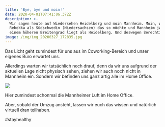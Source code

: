 ```yaml
---
title: 'Bye, bye und moin!'
date: 2020-04-01T07:41:06.372Z
description: >-
  Wir sagen heute auf Wiedersehen Heidelberg und moin Mannheim. Moin, weil
  Rebekka als Südschwedin (Niedersachsen) das so möchte und Mannheim ja auf
  einem höheren Breitengrad liegt als Heidelberg. Und deswegen Berechtigung hat.
image: /img/img_20200327_172835.jpg
---
```

Das Licht geht zumindest für uns aus im Coworking-Bereich und unser eigenes Büro erwartet uns. 

Allerdings warten wir tatsächlich noch drauf, denn da wir uns aufgrund der aktuellen Lage nicht physisch sehen, ziehen wir auch noch nicht in Mannheim ein. Sondern wir befinden uns ganz artig alle im Home Office. 

![](/img/rebekka-3.jpg)

Hier zumindest schonmal die Mannheimer Luft im Home Office. 

Aber, sobald der Umzug ansteht, lassen wir euch das wissen und natürlich virtuell dran teilhaben.

\#stayhealthy
